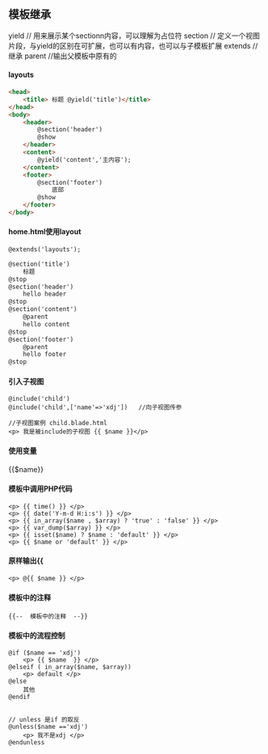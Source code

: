
## 模板继承
yield       // 用来展示某个sectionn内容，可以理解为占位符
section    // 定义一个视图片段，与yield的区别在可扩展，也可以有内容，也可以与子模板扩展
extends     //继承
parent      //输出父模板中原有的

#### layouts
```html
<head>
    <title> 标题 @yield('title')</title>
</head>
<body>
    <header>
        @section('header')
        @show
    </header>
    <content>
        @yield('content','主内容');
    </content>
    <footer>
        @section('footer')
            底部
        @show
    </footer>
</body>
```
#### home.html使用layout
```html
@extends('layouts');

@section('title')
    标题
@stop
@section('header')
    hello header
@stop
@section('content')
    @parent  
    hello content
@stop
@section('footer')
    @parent  
    hello footer
@stop

```


#### 引入子视图
```
@include('child')
@include('child',['name'=>'xdj'])	//向子视图传参

//子视图案例 child.blade.html
<p> 我是被include的子视图 {{ $name }}</p>
```


#### 使用变量
{{$name}}

#### 模板中调用PHP代码
```
<p> {{ time() }} </p>
<p> {{ date('Y-m-d H:i:s') }} </p>
<p> {{ in_array($name , $array) ? 'true' : 'false' }} </p>
<p> {{ var_dump($array) }} </p>
<p> {{ isset($name) ? $name : 'default' }} </p>
<p> {{ $name or 'default' }} </p>
```

#### 原样输出{{
```
<p> @{{ $name }} </p>
```

#### 模板中的注释
```
{{--  模板中的注释  --}}
```

#### 模板中的流程控制
```
@if ($name == 'xdj')
	<p> {{ $name  }} </p>
@elseif ( in_array($name, $array))
	<p> default </p>
@else
	其他
@endif


// unless 是if 的取反
@unless($name =='xdj')
	<p> 我不是xdj </p>
@endunless
```



